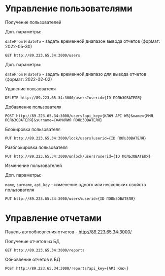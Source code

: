# Управление пользователями

Получение пользователей

Доп. параметры:

`dateFrom` и `dateTo` - задать временной диапазон вывода отчетов (формат: 2022-05-30)
```
GET http://89.223.65.34:3000/users
```
Доп. параметры:

`dateFrom` и `dateTo` - задать временной диапазо для вывода отчетов (формат: 2022-02-02)

Удаление пользователя
```
DELETE http://89.223.65.34:3000/users?userid={ID ПОЛЬЗОВАТЕЛЯ}
```

Добавление пользователя
```
POST http://89.223.65.34:3000/users?api_key={КЛЮЧ API WB}&name={ИМЯ ПОЛЬЗОВАТЕЛЯ}&surname={ФАМИЛИЯ ПОЛЬЗОВАТЕЛЯ}
```

Блокировка пользователя
```
PUT http://89.223.65.34:3000/lock/users?userid={ID ПОЛЬЗОВАТЕЛЯ}
```

Разблокировка пользователя
```
PUT http://89.223.65.34:3000/unlock/users?userid={ID ПОЛЬЗОВАТЕЛЯ}
```

Изменение пользователей

Доп. параметры:

`name`, `surname`, `api_key` - изменение одного или нескольких свойств пользователя
```
PUT http://89.223.65.34:3000/users%userid={ID ПОЛЬЗОВАТЕЛЯ}
```

# Управление отчетами

Панель автообновления отчетов - http://89.223.65.34:3000/

Получение отчетов из БД
```
GET http://89.223.65.34:3000/reports
```

Обновление отчетов в БД
```
POST http://89.223.65.34:3000/reports?api_key={API Ключ}
```
